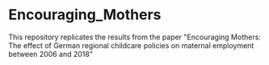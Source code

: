 # Encouraging_Mothers
This repository replicates the results from the paper "Encouraging Mothers: The effect of German regional childcare policies on maternal employment between 2006 and 2018"
